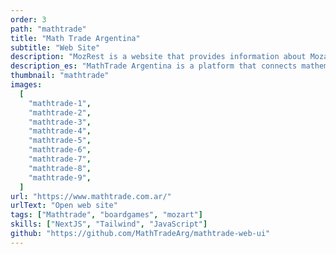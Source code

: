 ```yaml
---
order: 3
path: "mathtrade"
title: "Math Trade Argentina"
subtitle: "Web Site"
description: "MozRest is a website that provides information about Mozart restaurants in Buenos Aires, Argentina."
description_es: "MathTrade Argentina is a platform that connects mathematicians with students from all over the world. We provide a platform where students can find mentors and teachers to help them with their mathematical studies."
thumbnail: "mathtrade"
images:
  [
    "mathtrade-1",
    "mathtrade-2",
    "mathtrade-3",
    "mathtrade-4",
    "mathtrade-5",
    "mathtrade-6",
    "mathtrade-7",
    "mathtrade-8",
    "mathtrade-9",
  ]
url: "https://www.mathtrade.com.ar/"
urlText: "Open web site"
tags: ["Mathtrade", "boardgames", "mozart"]
skills: ["NextJS", "Tailwind", "JavaScript"]
github: "https://github.com/MathTradeArg/mathtrade-web-ui"
---
```


